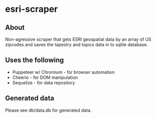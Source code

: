# esri-scraper

## About
Non-agressive scraper that gets ESRI geospatial data by an array of US zipcodes and saves the tapestry and topics data in to sqlite database.

## Uses the following
* Puppeteer w/ Chromium - for browser automation
* Cheerio - for DOM manipulation
* Sequelize - for data repository

## Generated data
Please see db/data.db for generated data.
